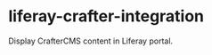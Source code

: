 liferay-crafter-integration
===========================

Display CrafterCMS content in Liferay portal.
